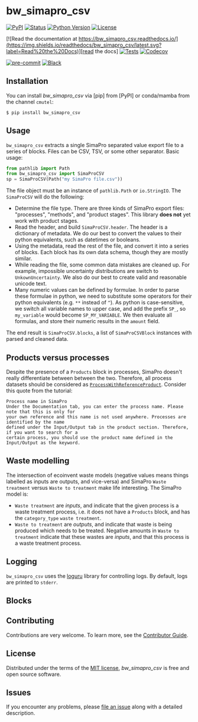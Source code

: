 # bw_simapro_csv

[![PyPI](https://img.shields.io/pypi/v/bw_simapro_csv.svg)][pypi status]
[![Status](https://img.shields.io/pypi/status/bw_simapro_csv.svg)][pypi status]
[![Python Version](https://img.shields.io/pypi/pyversions/bw_simapro_csv)][pypi status]
[![License](https://img.shields.io/pypi/l/bw_simapro_csv)][license]

[![Read the documentation at https://bw_simapro_csv.readthedocs.io/](https://img.shields.io/readthedocs/bw_simapro_csv/latest.svg?label=Read%20the%20Docs)][read the docs]
[![Tests](https://github.com/brightway-lca/bw_simapro_csv/actions/workflows/python-test.yml/badge.svg)][tests]
[![Codecov](https://codecov.io/gh/brightway-lca/bw_simapro_csv/branch/main/graph/badge.svg)][codecov]

[![pre-commit](https://img.shields.io/badge/pre--commit-enabled-brightgreen?logo=pre-commit&logoColor=white)][pre-commit]
[![Black](https://img.shields.io/badge/code%20style-black-000000.svg)][black]

[pypi status]: https://pypi.org/project/bw_simapro_csv/
[read the docs]: https://bw_simapro_csv.readthedocs.io/
[tests]: https://github.com/brightway-lca/bw_simapro_csv/actions?workflow=Tests
[codecov]: https://app.codecov.io/gh/brightway-lca/bw_simapro_csv
[pre-commit]: https://github.com/pre-commit/pre-commit
[black]: https://github.com/psf/black

## Installation

You can install _bw_simapro_csv_ via [pip] from [PyPI] or conda/mamba from the channel `cmutel`:

```console
$ pip install bw_simapro_csv
```

## Usage

`bw_simapro_csv` extracts a single SimaPro separated value export file to a series of blocks. Files can be CSV, TSV, or some other separator.  Basic usage:

```python
from pathlib import Path
from bw_simapro_csv import SimaProCSV
sp = SimaProCSV(Path("my SimaPro file.csv"))
```

The file object must be an instance of `pathlib.Path` or `io.StringIO`. The `SimaProCSV` will do the following:

* Determine the file type. There are three kinds of SimaPro export files: "processes", "methods", and "product stages". This library **does not** yet work with product stages.
* Read the header, and build `SimaProCSV.header`. The header is a dictionary of metadata. We do our best to convert the values to their python equivalents, such as datetimes or booleans.
* Using the metadata, read the rest of the file, and convert it into a series of blocks. Each block has its own data schema, though they are mostly similar.
* While reading the file, some common data mistakes are cleaned up. For example, impossible uncertainty distributions are switch to `UnkownUncertainty`. We also do our best to create valid and reasonable unicode text.
* Many numeric values can be defined by formulae. In order to parse these formulae in python, we need to substitute some operators for their python equivalents (e.g. `**` instead of `^`). As python is case-sensitive, we switch all variable names to upper case, and add the prefix `SP_`, so `my_variable` would become `SP_MY_VARIABLE`. We then evaluate all formulas, and store their numeric results in the `amount` field.

The end result is `SimaProCSV.blocks`, a list of `SimaProCSVBlock` instances with parsed and cleaned data.

## Products versus processes

Despite the presence of a `Products` block in processes, SimaPro doesn't really differentiate between between the two. Therefore, all process datasets should be considered as [`ProcessWithReferenceProduct`](https://github.com/brightway-lca/bw_interface_schemas/blob/5fb1d40587aec2a4bb2248505550fc883a91c355/bw_interface_schemas/lci.py#L83). Consider this quote from the tutorial:

    Process name in SimaPro
    Under the Documentation tab, you can enter the process name. Please note that this is only for
    your own reference and this name is not used anywhere. Processes are identified by the name
    defined under the Input/Output tab in the product section. Therefore, if you want to search for a
    certain process, you should use the product name defined in the Input/Output as the keyword.

## Waste modelling

The intersection of ecoinvent waste models (negative values means things labelled as inputs are outputs, and vice-versa) and SimaPro `Waste treatment` versus `Waste to treatment` make life interesting. The SimaPro model is:

* `Waste treatment` are *inputs*, and indicate that the given process is a waste treatment process, i.e. it does not have a `Products` block, and has the `category_type` `waste treatment`.
* `Waste to treatment` are *outputs*, and indicate that waste is being produced which needs to be treated. Negative amounts in `Waste to treatment` indicate that these wastes are *inputs*, and that this process is a waste treatment process.

## Logging

`bw_simapro_csv` uses the [loguru](https://github.com/Delgan/loguru) library for controlling logs. By default, logs are printed to `stderr`.

## Blocks

## Contributing

Contributions are very welcome.
To learn more, see the [Contributor Guide][Contributor Guide].

## License

Distributed under the terms of the [MIT license][License],
_bw_simapro_csv_ is free and open source software.

## Issues

If you encounter any problems,
please [file an issue][Issue Tracker] along with a detailed description.


<!-- github-only -->

[command-line reference]: https://bw_simapro_csv.readthedocs.io/en/latest/usage.html
[License]: https://github.com/brightway-lca/bw_simapro_csv/blob/main/LICENSE
[Contributor Guide]: https://github.com/brightway-lca/bw_simapro_csv/blob/main/CONTRIBUTING.md
[Issue Tracker]: https://github.com/brightway-lca/bw_simapro_csv/issues
